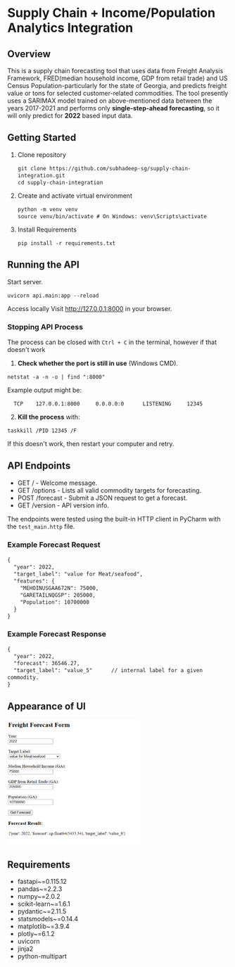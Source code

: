 # Supply Chain + Income/Population Analytics Integration

## Overview
This is a supply chain forecasting tool that uses data from Freight Analysis Framework, FRED(median household income, 
GDP from retail trade) and US Census Population-particularly for the state of Georgia, and predicts freight value or tons
for selected customer-related commodities.
The tool presently uses a SARIMAX model trained on above-mentioned data between the years 2017-2021 and performs only
**single-step-ahead forecasting**, so it will only predict for **2022** based input data.

## Getting Started
1. Clone repository
    ```
    git clone https://github.com/subhadeep-sg/supply-chain-integration.git
    cd supply-chain-integration
    ```
2. Create and activate virtual environment
    ```
    python -m venv venv
    source venv/bin/activate # On Windows: venv\Scripts\activate
    ```
3. Install Requirements
    ```
    pip install -r requirements.txt
    ```

## Running the API
Start server.
```
uvicorn api.main:app --reload
```
Access locally
Visit http://127.0.0.1:8000 in your browser.

### Stopping API Process
The process can be closed with `Ctrl + C` in the terminal, however if that doesn't work
1. **Check whether the port is still in use** (Windows CMD).
```
netstat -a -n -o | find ":8000"
```
Example output might be:
```
  TCP    127.0.0.1:8000     0.0.0.0:0      LISTENING     12345
```
2. **Kill the process** with:
```
taskkill /PID 12345 /F
```
If this doesn't work, then restart your computer and retry.

## API Endpoints
* GET / - Welcome message.
* GET /options - Lists all valid commodity targets for forecasting.
* POST /forecast - Submit a JSON request to get a forecast.
* GET /version - API version info.

The endpoints were tested using the built-in HTTP client in PyCharm with the 
``test_main.http`` file.

### Example Forecast Request
```
{
  "year": 2022,
  "target_label": "value for Meat/seafood",
  "features": {
    "MEHOINUSGAA672N": 75000,
    "GARETAILNQGSP": 205000,
    "Population": 10700000
  }
}
```
### Example Forecast Response
```
{
  "year": 2022,
  "forecast": 36546.27,
  "target_label": "value_5"      // internal label for a given commodity.
}
```

## Appearance of UI

<img src="figures/forecast_output_template.png" width="300">

## Requirements
- fastapi~=0.115.12
- pandas~=2.2.3
- numpy~=2.0.2
- scikit-learn~=1.6.1
- pydantic~=2.11.5
- statsmodels~=0.14.4
- matplotlib~=3.9.4
- plotly~=6.1.2
- uvicorn
- jinja2
- python-multipart
